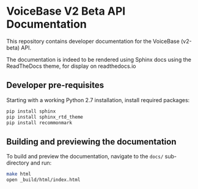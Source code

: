 # VoiceBase V2 Beta API Documentation

This repository contains developer documentation for the VoiceBase (v2-beta) API.

The documentation is indeed to be rendered using Sphinx docs using the ReadTheDocs theme, for display on readthedocs.io

## Developer pre-requisites

Starting with a working Python 2.7 installation, install required packages:

```bash
pip install sphinx
pip install sphinx_rtd_theme
pip install recommonmark
```

## Building and previewing the documentation

To build and preview the documentation, navigate to the `docs/` sub-directory and run:

```bash
make html
open _build/html/index.html
```

